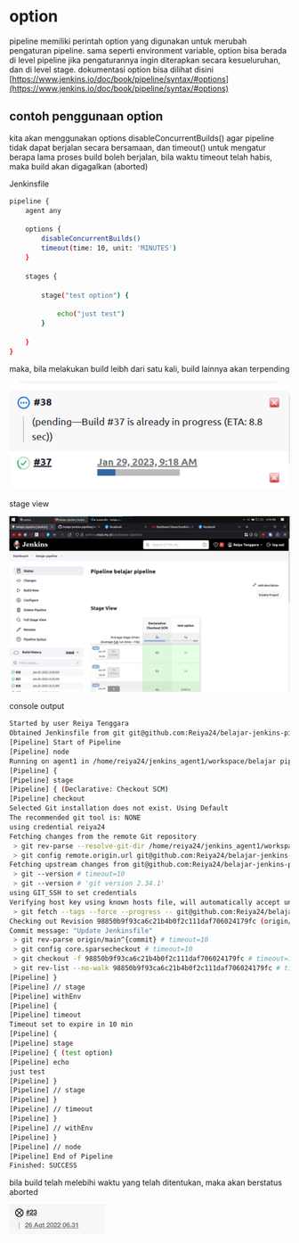 # option

pipeline memiliki perintah option yang digunakan untuk merubah pengaturan pipeline. sama seperti environment variable, option bisa berada di level pipeline jika pengaturannya ingin diterapkan secara kesueluruhan,  dan di level stage.
dokumentasi option bisa dilihat disini [https://www.jenkins.io/doc/book/pipeline/syntax/#options](https://www.jenkins.io/doc/book/pipeline/syntax/#options)

## contoh penggunaan option

kita akan menggunakan options disableConcurrentBuilds() agar pipeline tidak dapat berjalan secara bersamaan, dan timeout() untuk mengatur berapa lama proses build boleh berjalan, bila waktu timeout telah habis, maka build akan digagalkan (aborted)

Jenkinsfile

```bash
pipeline {
    agent any

    options {
		disableConcurrentBuilds()
		timeout(time: 10, unit: 'MINUTES')
    }

    stages {

        stage("test option") {

            echo("just test")
        }

    }
}
```

maka, bila melakukan build leibh dari satu kali, build lainnya akan terpending

![Untitled](option%20b194393dd9c542f694e14f11fe6fea86/Untitled.png)

stage view

![Untitled](option%20b194393dd9c542f694e14f11fe6fea86/Untitled%201.png)

console output

```bash
Started by user Reiya Tenggara
Obtained Jenkinsfile from git git@github.com:Reiya24/belajar-jenkins-pipeline.git
[Pipeline] Start of Pipeline
[Pipeline] node
Running on agent1 in /home/reiya24/jenkins_agent1/workspace/belajar pipeline
[Pipeline] {
[Pipeline] stage
[Pipeline] { (Declarative: Checkout SCM)
[Pipeline] checkout
Selected Git installation does not exist. Using Default
The recommended git tool is: NONE
using credential reiya24
Fetching changes from the remote Git repository
 > git rev-parse --resolve-git-dir /home/reiya24/jenkins_agent1/workspace/belajar pipeline/.git # timeout=10
 > git config remote.origin.url git@github.com:Reiya24/belajar-jenkins-pipeline.git # timeout=10
Fetching upstream changes from git@github.com:Reiya24/belajar-jenkins-pipeline.git
 > git --version # timeout=10
 > git --version # 'git version 2.34.1'
using GIT_SSH to set credentials 
Verifying host key using known hosts file, will automatically accept unseen keys
 > git fetch --tags --force --progress -- git@github.com:Reiya24/belajar-jenkins-pipeline.git +refs/heads/*:refs/remotes/origin/* # timeout=10
Checking out Revision 98850b9f93ca6c21b4b0f2c111daf706024179fc (origin/main)
Commit message: "Update Jenkinsfile"
 > git rev-parse origin/main^{commit} # timeout=10
 > git config core.sparsecheckout # timeout=10
 > git checkout -f 98850b9f93ca6c21b4b0f2c111daf706024179fc # timeout=10
 > git rev-list --no-walk 98850b9f93ca6c21b4b0f2c111daf706024179fc # timeout=10
[Pipeline] }
[Pipeline] // stage
[Pipeline] withEnv
[Pipeline] {
[Pipeline] timeout
Timeout set to expire in 10 min
[Pipeline] {
[Pipeline] stage
[Pipeline] { (test option)
[Pipeline] echo
just test
[Pipeline] }
[Pipeline] // stage
[Pipeline] }
[Pipeline] // timeout
[Pipeline] }
[Pipeline] // withEnv
[Pipeline] }
[Pipeline] // node
[Pipeline] End of Pipeline
Finished: SUCCESS
```

bila build telah melebihi waktu yang telah ditentukan, maka akan berstatus aborted

![Untitled](option%20b194393dd9c542f694e14f11fe6fea86/Untitled%202.png)
